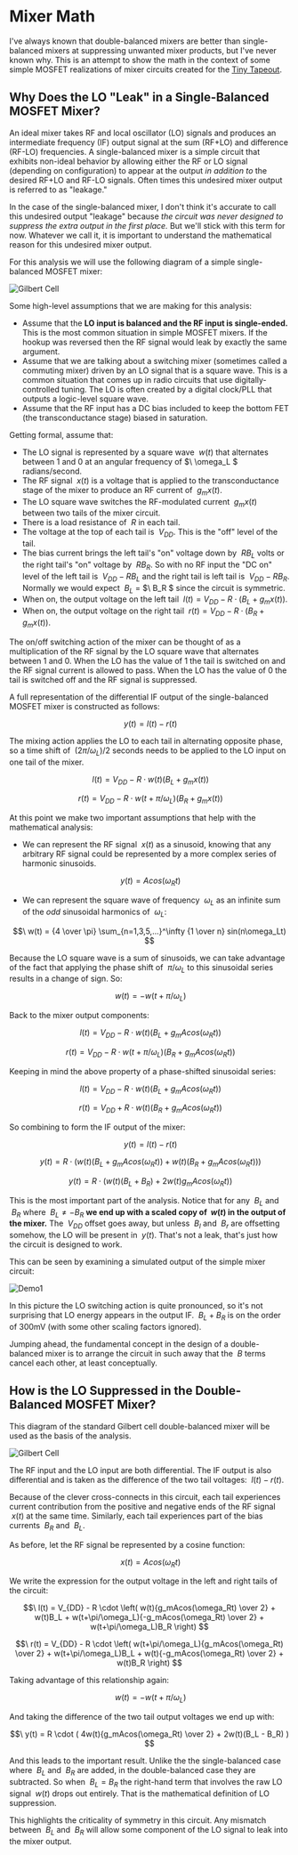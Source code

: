 # Mixer Math

I've always known that double-balanced mixers are better than single-balanced mixers at suppressing
unwanted mixer products, but I've never known why. This is an attempt to show the math in the 
context of some simple MOSFET realizations of mixer circuits created for the [Tiny Tapeout](https://tinytapeout.com/).

## Why Does the LO "Leak" in a Single-Balanced MOSFET Mixer?

An ideal mixer takes RF and local oscillator (LO) signals and produces an intermediate frequency (IF) output 
signal at the sum (RF+LO) and difference (RF-LO) frequencies. 
A single-balanced mixer is a simple circuit that exhibits non-ideal behavior by allowing either the RF or LO 
signal (depending on configuration) to 
appear at the output _in addition to_ the desired RF+LO and RF-LO signals. Often times this undesired mixer output 
is referred to as "leakage."

In the case of the single-balanced mixer, I don't think it's accurate to call this undesired output 
"leakage" because _the circuit was never designed to suppress the extra output in the first place._ But we'll stick with this
term for now. Whatever we call it, it is important to understand the mathematical reason for this undesired mixer output.

For this analysis we will use the following diagram of a simple single-balanced MOSFET mixer:

![Gilbert Cell](IMG_0956.jpg)

Some high-level assumptions that we are making for this analysis:

* Assume that the **LO input is balanced and the RF input is single-ended.** This is the most common situation
in simple MOSFET mixers. If the hookup was reversed then the RF signal 
would leak by exactly the same argument.
* Assume that we are talking about a switching mixer (sometimes called a commuting mixer) driven by an LO signal 
that is a square wave.  This is a common situation that comes up in radio circuits that use digitally-controlled 
tuning.  The LO is often created by a digital clock/PLL that outputs a logic-level square wave.
* Assume that the RF input has a DC bias included to keep the bottom FET (the transconductance stage) biased in 
saturation.

Getting formal, assume that:

* The LO signal is represented by a square wave $\ w(t)$ that alternates between 1 and 0 at an angular
frequency of $\ \omega_L $ radians/second. 
* The RF signal $\ x(t)$ is a voltage that is applied to the transconductance stage of the mixer to produce an RF current of $\ g_mx(t)$.
* The LO square wave switches the RF-modulated current $\ g_mx(t)$ between two tails of the mixer circuit.
* There is a load resistance of $\ R$ in each tail.  
* The voltage at the top of each tail is $\ V_{DD}$. This is the "off" level of the tail.
* The bias current brings the left tail's "on" voltage down by $\ RB_{L}$ volts or the right tail's "on" voltage by $\ RB_{R}$.  So 
with no RF input the "DC on" level of the left tail is $\ V_{DD} - RB_L$ and the right tail is left tail is $\ V_{DD} - RB_R$.  Normally 
we would expect $\ B_L$ = $\ B_R $ since the circuit is symmetric.
* When on, the output voltage on the left tail $\ l(t) = V_{DD} - R \cdot ( B_L + g_mx(t))$.
* When on, the output voltage on the right tail $\ r(t) = V_{DD} - R \cdot ( B_R + g_mx(t))$.

The on/off switching action of the mixer can be thought of as a multiplication of the RF signal by the LO square wave 
that alternates between 1 and 0.  When the LO 
has the value of 1 the tail is switched on and the RF signal current is allowed to pass.  When the LO has the value of 0 the tail 
is switched off and the RF signal is suppressed.

A full representation of the differential IF output of the single-balanced MOSFET mixer is constructed as follows:

$$\ y(t) = l(t) - r(t)$$

The mixing action applies the LO to each tail in alternating opposite phase, so a time shift of $\ (2 \pi / \omega_L) / 2$ seconds needs to 
be applied to the LO input on one tail of the mixer.

$$\ l(t) = V_{DD} - R \cdot w(t) ( B_L + g_mx(t) )$$

$$\ r(t) = V_{DD} - R \cdot w(t + \pi/\omega_L) (B_R + g_mx(t))$$

At this point we make two important assumptions that help with the mathematical analysis:

* We can represent the RF signal $\ x(t)$ as a sinusoid, knowing that any arbitrary RF signal could be represented by a more complex series of harmonic sinusoids.

$$\ y(t) = A cos(\omega_Rt)$$

* We can represent the square wave of frequency $\ \omega_L$ as an infinite sum of the *odd* sinusoidal harmonics of $\ \omega_L$:

$$\ w(t) = {4 \over \pi} \sum_{n=1,3,5,...}^\infty {1 \over n} sin(n\omega_Lt) $$

Because the LO square wave is a sum of sinusoids, we can take advantage of the fact that applying the phase shift of $\ \pi/\omega_L$ to 
this sinusoidal series results in a change of sign. So:

$$\ w(t) = -w(t + \pi/\omega_L) $$

Back to the mixer output components:

$$\ l(t) = V_{DD} - R \cdot w(t) (B_L + g_mAcos(\omega_Rt)) $$

$$\ r(t) = V_{DD} - R \cdot w(t + \pi/\omega_L) (B_R + g_mAcos(\omega_Rt)) $$

Keeping in mind the above property of a phase-shifted sinusoidal series:

$$\ l(t) = V_{DD} - R \cdot w(t) (B_L + g_mAcos(\omega_Rt)) $$

$$\ r(t) = V_{DD} + R \cdot w(t) (B_R + g_mAcos(\omega_Rt)) $$

So combining to form the IF output of the mixer:

$$\ y(t) = l(t) - r(t)$$

$$\ y(t) = R \cdot (w(t) (B_L + g_mAcos(\omega_Rt)) + w(t) (B_R + g_mAcos(\omega_Rt)))$$

$$\ y(t) = R \cdot (w(t) (B_L + B_R) + 2 w(t) g_mAcos(\omega_Rt))$$

This is the most important part of the analysis. Notice that for any $\ B_L$ and $\ B_R$ where $\ B_L \neq -B_R$ **we end up with a 
scaled copy of $\ w(t)$ in the output of the mixer.**  The $\ V_{DD}$ offset goes away, but unless $\ B_l$ and $\ B_r$ are offsetting
somehow, the
LO will be present in $\ y(t)$.  That's not a leak, that's just how the circuit is designed to work.

This can be seen by examining a simulated output of the simple mixer circuit:

![Demo1](img1.jpg)

In this picture the LO switching action is quite pronounced, so it's not surprising that LO energy appears in the 
output IF.  $\ B_L + B_R$ is on the order of 300mV (with some other scaling factors ignored).

Jumping ahead, the fundamental concept in the design of a double-balanced mixer is to arrange the circuit in such away that 
the $\ B$ terms cancel each other, at least conceptually. 

## How is the LO Suppressed in the Double-Balanced MOSFET Mixer?

This diagram of the standard Gilbert cell double-balanced mixer will be used as the basis
of the analysis.

![Gilbert Cell](IMG_0955.jpg)

The RF input and the LO input are both differential.  The IF output is also differential 
and is taken as the difference of the two tail voltages: $\ l(t) - r(t)$.

Because of the clever cross-connects in this circuit, each tail experiences current contribution 
from the positive and negative ends of the RF signal $\ x(t)$ at the same time. Similarly, each 
tail experiences part of the bias currents $\ B_R$ and $\ B_L$.

As before, let the RF signal be represented by a cosine function:

$$\ x(t) = Acos(\omega_Rt) $$

We write the expression for the output voltage in the left and right tails of the circuit:

$$\ l(t) = V_{DD} - R \cdot \left( w(t){g_mAcos(\omega_Rt) \over 2} + w(t)B_L + w(t+\pi/\omega_L){-g_mAcos(\omega_Rt) \over 2} + w(t+\pi/\omega_L)B_R \right) $$

$$\ r(t) = V_{DD} - R \cdot \left( w(t+\pi/\omega_L){g_mAcos(\omega_Rt) \over 2} + w(t+\pi/\omega_L)B_L + w(t){-g_mAcos(\omega_Rt) \over 2} + w(t)B_R \right) $$

Taking advantage of this relationship again:

$$\ w(t) = -w(t + \pi/\omega_L) $$

And taking the difference of the two tail output voltages we end up with:

$$\ y(t) = R \cdot ( 4w(t){g_mAcos(\omega_Rt) \over 2} + 2w(t)(B_L - B_R) ) $$

And this leads to the important result.  Unlike the the single-balanced case where $\ B_L$ and $\ B_R$ are added, 
in the double-balanced case they are subtracted.  So when $\ B_L = B_R$ the right-hand term that involves the 
raw LO signal $\ w(t)$ drops out entirely.  That is the mathematical definition of LO suppression.

This highlights the criticality of symmetry in this circuit. Any mismatch between $\ B_L$ and $\ B_R$ will allow 
some component of the LO signal to leak into the mixer output.








